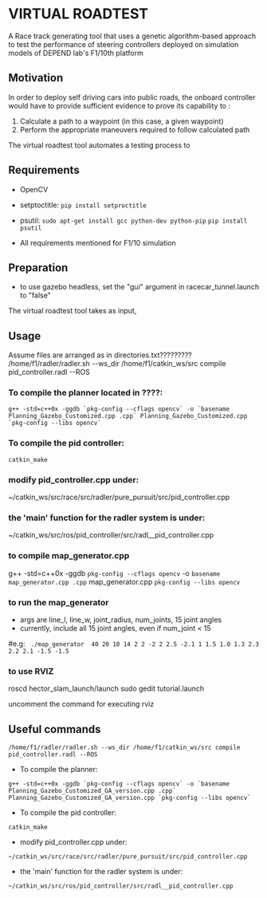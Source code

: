 # VIRTUAL ROADTEST
A Race track generating tool that uses a genetic algorithm-based approach to test the performance of steering controllers deployed on simulation models of DEPEND lab's F1/10th platform

## Motivation
In order to deploy self driving cars into public roads, the onboard controller would have to provide sufficient evidence to prove its capability to :
  1) Calculate a path to a waypoint (in this case, a given waypoint)
  2) Perform the appropriate maneuvers required to follow calculated path

The virtual roadtest tool automates a testing process to 
  
## Requirements
* OpenCV
* setptoctitle:
``` pip install setproctitle ```

* psutil:
``` sudo apt-get install gcc python-dev python-pip ```
``` pip install psutil ```

* All requirements mentioned for F1/10 simulation

## Preparation
* to use gazebo headless, set the "gui" argument in racecar_tunnel.launch to "false"

The virtual roadtest tool takes as input, 



## Usage
Assume files are arranged as in directories.txt?????????
/home/f1/radler/radler.sh --ws_dir /home/f1/catkin_ws/src compile pid_controller.radl --ROS


### To compile the planner located in ????:

	g++ -std=c++0x -ggdb `pkg-config --cflags opencv` -o `basename Planning_Gazebo_Customized.cpp .cpp` Planning_Gazebo_Customized.cpp `pkg-config --libs opencv`


### To compile the pid controller:
	catkin_make



### modify pid_controller.cpp under:
~/catkin_ws/src/race/src/radler/pure_pursuit/src/pid_controller.cpp

### the 'main' function for the radler system is under:
~/catkin_ws/src/ros/pid_controller/src/radl__pid_controller.cpp



### to compile map_generator.cpp

g++ -std=c++0x -ggdb `pkg-config --cflags opencv` -o `basename map_generator.cpp .cpp` map_generator.cpp `pkg-config --libs opencv`

### to run the map_generator
* args are line_l, line_w, joint_radius, num_joints, 15 joint angles
* currently, include all 15 joint angles, even if num_joint < 15

#e.g: 
``` ./map_generator  40 20 10 14 2 2 -2 2 2.5 -2.1 1 1.5 1.0 1.3 2.3 2.2 2.1 -1.5 -1.5```





### to use RVIZ 

roscd hector_slam_launch/launch
sudo gedit tutorial.launch

uncomment the command for executing rviz






## Useful commands
``` /home/f1/radler/radler.sh --ws_dir /home/f1/catkin_ws/src compile pid_controller.radl --ROS ```


* To compile the planner:

``` g++ -std=c++0x -ggdb `pkg-config --cflags opencv` -o `basename Planning_Gazebo_Customized_GA_version.cpp .cpp` Planning_Gazebo_Customized_GA_version.cpp `pkg-config --libs opencv` ```


* To compile the pid controller:

``` catkin_make ```


* modify pid_controller.cpp under:

``` ~/catkin_ws/src/race/src/radler/pure_pursuit/src/pid_controller.cpp ``` 

* the 'main' function for the radler system is under:

``` ~/catkin_ws/src/ros/pid_controller/src/radl__pid_controller.cpp ```
